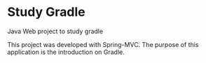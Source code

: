 Study Gradle
============

Java Web project to study gradle 

This project was developed with Spring-MVC. 
The purpose of this application is the introduction on Gradle.
